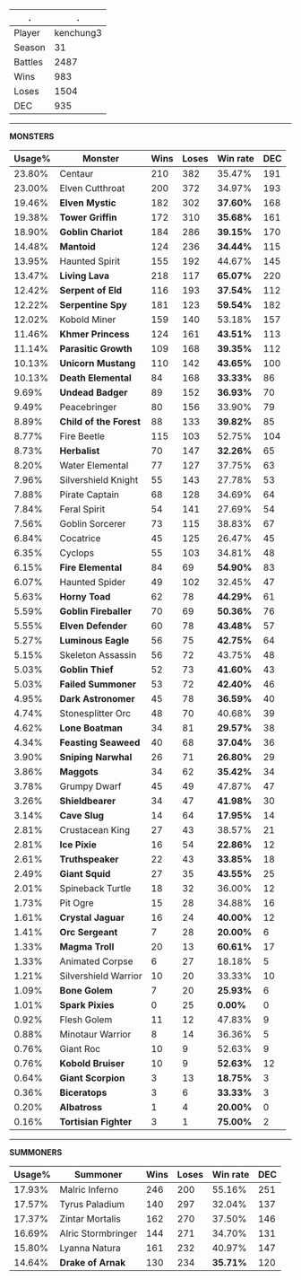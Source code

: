 .|.
|-|-
Player|kenchung3
Season|31
Battles|2487
Wins|983
Loses|1504
DEC|935

---
**MONSTERS**

Usage%|Monster|Wins|Loses|Win rate|DEC|
-|-|-|-|-|-|
23.80%|Centaur|210|382|35.47%|191|
23.00%|Elven Cutthroat|200|372|34.97%|193|
19.46%|**Elven Mystic**|182|302|**37.60%**|168|
19.38%|**Tower Griffin**|172|310|**35.68%**|161|
18.90%|**Goblin Chariot**|184|286|**39.15%**|170|
14.48%|**Mantoid**|124|236|**34.44%**|115|
13.95%|Haunted Spirit|155|192|44.67%|145|
13.47%|**Living Lava**|218|117|**65.07%**|220|
12.42%|**Serpent of Eld**|116|193|**37.54%**|112|
12.22%|**Serpentine Spy**|181|123|**59.54%**|182|
12.02%|Kobold Miner|159|140|53.18%|157|
11.46%|**Khmer Princess**|124|161|**43.51%**|113|
11.14%|**Parasitic Growth**|109|168|**39.35%**|112|
10.13%|**Unicorn Mustang**|110|142|**43.65%**|100|
10.13%|**Death Elemental**|84|168|**33.33%**|86|
9.69%|**Undead Badger**|89|152|**36.93%**|70|
9.49%|Peacebringer|80|156|33.90%|79|
8.89%|**Child of the Forest**|88|133|**39.82%**|85|
8.77%|Fire Beetle|115|103|52.75%|104|
8.73%|**Herbalist**|70|147|**32.26%**|65|
8.20%|Water Elemental|77|127|37.75%|63|
7.96%|Silvershield Knight|55|143|27.78%|53|
7.88%|Pirate Captain|68|128|34.69%|64|
7.84%|Feral Spirit|54|141|27.69%|54|
7.56%|Goblin Sorcerer|73|115|38.83%|67|
6.84%|Cocatrice|45|125|26.47%|45|
6.35%|Cyclops|55|103|34.81%|48|
6.15%|**Fire Elemental**|84|69|**54.90%**|83|
6.07%|Haunted Spider|49|102|32.45%|47|
5.63%|**Horny Toad**|62|78|**44.29%**|61|
5.59%|**Goblin Fireballer**|70|69|**50.36%**|76|
5.55%|**Elven Defender**|60|78|**43.48%**|57|
5.27%|**Luminous Eagle**|56|75|**42.75%**|64|
5.15%|Skeleton Assassin|56|72|43.75%|48|
5.03%|**Goblin Thief**|52|73|**41.60%**|43|
5.03%|**Failed Summoner**|53|72|**42.40%**|46|
4.95%|**Dark Astronomer**|45|78|**36.59%**|40|
4.74%|Stonesplitter Orc|48|70|40.68%|39|
4.62%|**Lone Boatman**|34|81|**29.57%**|38|
4.34%|**Feasting Seaweed**|40|68|**37.04%**|36|
3.90%|**Sniping Narwhal**|26|71|**26.80%**|29|
3.86%|**Maggots**|34|62|**35.42%**|34|
3.78%|Grumpy Dwarf|45|49|47.87%|47|
3.26%|**Shieldbearer**|34|47|**41.98%**|30|
3.14%|**Cave Slug**|14|64|**17.95%**|14|
2.81%|Crustacean King|27|43|38.57%|21|
2.81%|**Ice Pixie**|16|54|**22.86%**|12|
2.61%|**Truthspeaker**|22|43|**33.85%**|18|
2.49%|**Giant Squid**|27|35|**43.55%**|25|
2.01%|Spineback Turtle|18|32|36.00%|12|
1.73%|Pit Ogre|15|28|34.88%|16|
1.61%|**Crystal Jaguar**|16|24|**40.00%**|12|
1.41%|**Orc Sergeant**|7|28|**20.00%**|6|
1.33%|**Magma Troll**|20|13|**60.61%**|17|
1.33%|Animated Corpse|6|27|18.18%|5|
1.21%|Silvershield Warrior|10|20|33.33%|10|
1.09%|**Bone Golem**|7|20|**25.93%**|6|
1.01%|**Spark Pixies**|0|25|**0.00%**|0|
0.92%|Flesh Golem|11|12|47.83%|9|
0.88%|Minotaur Warrior|8|14|36.36%|5|
0.76%|Giant Roc|10|9|52.63%|9|
0.76%|**Kobold Bruiser**|10|9|**52.63%**|12|
0.64%|**Giant Scorpion**|3|13|**18.75%**|3|
0.36%|**Biceratops**|3|6|**33.33%**|3|
0.20%|**Albatross**|1|4|**20.00%**|0|
0.16%|**Tortisian Fighter**|3|1|**75.00%**|2|

---
**SUMMONERS**

Usage%|Summoner|Wins|Loses|Win rate|DEC|
-|-|-|-|-|-|
17.93%|Malric Inferno|246|200|55.16%|251|
17.57%|Tyrus Paladium|140|297|32.04%|137|
17.37%|Zintar Mortalis|162|270|37.50%|146|
16.69%|Alric Stormbringer|144|271|34.70%|131|
15.80%|Lyanna Natura|161|232|40.97%|147|
14.64%|**Drake of Arnak**|130|234|**35.71%**|120|
